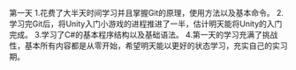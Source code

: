 第一天
1.花费了大半天时间学习并且掌握Git的原理，使用方法以及基本命令。
2.学习完Git后，将Unity入门小游戏的进程推进了一半，估计明天能将Unity的入门完成。
3.学习了C#的基本程序结构以及基础语法。
4.第一天的学习充满了挑战性，基本所有内容都是从零开始，希望明天能以更好的状态学习，充实自己的实习期。